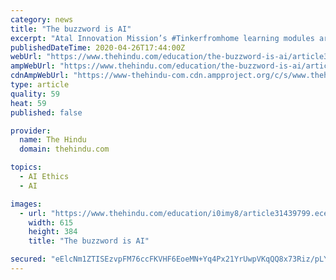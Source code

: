 ```yaml
---
category: news
title: "The buzzword is AI"
excerpt: "Atal Innovation Mission’s #Tinkerfromhome learning modules are an opportunity to explore AI and its applications"
publishedDateTime: 2020-04-26T17:44:00Z
webUrl: "https://www.thehindu.com/education/the-buzzword-is-ai/article31439800.ece"
ampWebUrl: "https://www.thehindu.com/education/the-buzzword-is-ai/article31439800.ece/amp/"
cdnAmpWebUrl: "https://www-thehindu-com.cdn.ampproject.org/c/s/www.thehindu.com/education/the-buzzword-is-ai/article31439800.ece/amp/"
type: article
quality: 59
heat: 59
published: false

provider:
  name: The Hindu
  domain: thehindu.com

topics:
  - AI Ethics
  - AI

images:
  - url: "https://www.thehindu.com/education/i0imy8/article31439799.ece/ALTERNATES/LANDSCAPE_615/27EPBSAIM-1"
    width: 615
    height: 384
    title: "The buzzword is AI"

secured: "eElcNm1ZTISEzvpFM76ccFKVHF6EoeMN+Yq4Px21YrUwpVKqQQ8x73Riz/pLYlJYJakVrKuJLyTzxNalQajTmmPqyuN9rx/pgs83puNHkx4Y08j87D14m7ZfBOe88RVEtmH5iv8De7HhXkAHutX6kSwUO7NIioJzw3VjtxoiTuq5CYmg7hx+rMZQf2S7A30fdEdWkVp+XI49O0IbpN4x+/kgZUdxbm+ZegpCtwaTLAQRDlsYdZMftrywNl1ypcvEnVZiNZwVhLojRFYbnYuGaGOEqWnxocaQLk0DwGRmzFrmsOMQifHZatQ1/EY8cS/NlhaVMqcO7BsCu0s0lX7WAmb4ZRbKAgKkscUFH19mUQbqcrX4mbv0g9kJDqJmRuv9Dhl6wIyWBVFdkVEwh7bQEy6z8peD7dyxHj/Oor8XGkfvuVfXXcFEJN8FBASUCfgcAqHr+UOOqQVC+bHY70bCjiVJH3wZX+iYmDrvfGAPur8=;4/zUqr6oZxLobxcAILY1BQ=="
---
```


